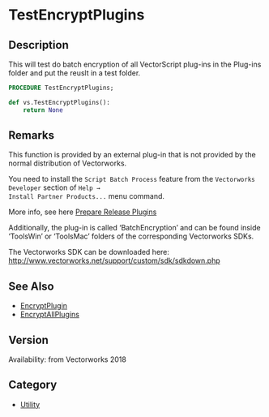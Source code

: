 # TestEncryptPlugins

## Description
This will test do batch encryption of all VectorScript plug-ins in the Plug-ins folder and put the reuslt in a test folder.

```pascal
PROCEDURE TestEncryptPlugins;
```

```python
def vs.TestEncryptPlugins():
    return None
```
## Remarks
This function is provided by an external plug-in that is not provided by the normal distribution of Vectorworks.

You need to install the <code>Script Batch Process</code> feature from the <code>Vectorworks Developer</code> section of <code>Help → Install Partner Products...</code> menu command.

More info, see here [Prepare Release Plugins](../../Common/Partner%20Install/pages/PrepareReleasePlugins.md)

Additionally, the plug-in is called ‘BatchEncryption’ and can be found inside ‘ToolsWin’ or ‘ToolsMac’ folders of the corresponding Vectorworks SDKs.

The Vectorworks SDK can be downloaded here:
http://www.vectorworks.net/support/custom/sdk/sdkdown.php

## See Also
* [EncryptPlugin](EncryptPlugin.md)
* [EncryptAllPlugins](EncryptAllPlugins.md)

## Version
Availability: from Vectorworks 2018

## Category
* [Utility](../Categories/Utility.md)
